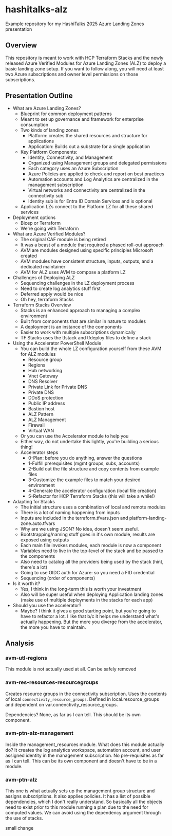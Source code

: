 # hashitalks-alz

Example repository for my HashiTalks 2025 Azure Landing Zones presentation

## Overview

This repository is meant to work with HCP Terraform Stacks and the newly released Azure Verified Modules for Azure Landing Zones (ALZ) to deploy a basic landing zone setup. If you want to follow along, you will need at least two Azure subscriptions and owner level permissions on those subscriptions.

## Presentation Outline

* What are Azure Landing Zones?
  * Blueprint for common deployment patterns
  * Meant to set up governance and framework for enterprise consumption
  * Two kinds of landing zones
    * Platform: creates the shared resources and structure for applications
    * Application: Builds out a substrate for a single application
  * Key Platform Components:
    * Identity, Connectivity, and Management
    * Organized using Management groups and delegated permissions
    * Each category uses an Azure Subscription
    * Azure Policies are applied to check and report on best practices
    * Automation accounts and Log Analytics are centralized in the management subscription
    * Virtual networks and connectivity are centralized in the connectivity sub
    * Identity sub is for Entra ID Domain Services and is optional
  * Application LZs connect to the Platform LZ for all these shared services
* Deployment options
  * Bicep or Terraform
  * We're going with Terraform
* What are Azure Verified Modules?
  * The original CAF module is being retired
  * It was a beast of a module that required a phased roll-out approach
  * AVM are modules designed using specific principles Microsoft created
  * AVM modules have consistent structure, inputs, outputs, and a dedicated maintainer
  * AVM for ALZ uses AVM to compose a platform LZ
* Challenges of Deploying ALZ
  * Sequencing challenges in the LZ deployment process
  * Need to create log analytics stuff first
  * Deferred apply would be nice
  * Oh hey, terraform Stacks
* Terraform Stacks Overview
  * Stacks is an enhanced approach to managing a complex environment
  * Built from components that are similar in nature to modules
  * A deployment is an instance of the components
  * Easier to work with multiple subscriptions dynamically
  * TF Stacks uses the tfstack and tfdeploy files to define a stack
* Using the Accelerator PowerShell Module
  * You can build the whole LZ configuration yourself from these AVM for ALZ modules
    * Resource group
    * Regions
    * Hub networking
    * Vnet Gateway
    * DNS Resolver
    * Private Link for Private DNS
    * Private DNS
    * DDoS protection
    * Public IP address
    * Bastion host
    * ALZ Pattern
    * ALZ Management
    * Firewall
    * Virtual WAN
  * Or you can use the Accelerator module to help you
  * Either way, do not undertake this lightly, you're building a serious thing!
  * Accelerator steps
    * 0-Plan: before you do anything, answer the questions
    * 1-Fulfill prerequisites (mgmt groups, subs, accounts)
    * 2-Build out the file structure and copy contents from example files
    * 3-Customize the example files to match your desired environment
    * 4-Generate the accelerator configuration (local file creation)
    * 5-Refactor for HCP Terraform Stacks (this will take a while!)
* Adapting for Stacks
  * The initial structure uses a combination of local and remote modules
  * There is a lot of naming happening from inputs
  * Inputs are included in the terraform.tfvars.json and platform-landing-zone.auto.tfvars
  * Why are we using JSON? No idea, doesn't seem useful.
  * Bootstrapping/naming stuff goes in it's own module, results are exposed using outputs
  * Each main file invokes modules, each module is now a component
  * Variables need to live in the top-level of the stack and be passed to the components
  * Also need to catalog all the providers being used by the stack (hint, there's a lot)
  * Going to use OIDC auth for Azure: so you need a FID credential
  * Sequencing (order of components)
* Is it worth it?
  * Yes, I think in the long-term this is worth your investment
  * Also will be super useful when deploying Application landing zones (make use of multiple deployments in the stacks for each app)
* Should you use the accelerator?
  * Maybe? I think it gives a good starting point, but you're going to have to refactor a lot. I like that b/c it helps me understand what's actually happening. But the more you diverge from the accelerator, the more you have to maintain.

## Analysis

### avm-utl-regions

This module is not actually used at all. Can be safely removed

### avm-res-resources-resourcegroups

Creates resource groups in the connectivity subscription. Uses the contents of local `connectivity_resource_groups`. Defined in local.resource_groups and dependent on var.conenctivity_resource_groups.

Dependencies? None, as far as I can tell. This should be its own component.

### avm-ptn-alz-management

Inside the management_resources module. What does this module actually do? It creates the log analytics workspace, automation account, and user assigned identity in the management subscription. No pre-requisites as far as I can tell. This can be its own component and doesn't have to be in a module.

### avm-ptn-alz

This one is what actually sets up the management group structure and assigns subscriptions. It also applies policies. It has a list of possible dependencies, which I don't really understand. So basically all the objects need to exist prior to this module running a plan due to the need for computed values. We can avoid using the dependency argument through the use of stacks.


small change